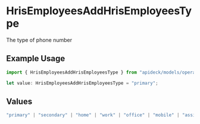 # HrisEmployeesAddHrisEmployeesType

The type of phone number

## Example Usage

```typescript
import { HrisEmployeesAddHrisEmployeesType } from "apideck/models/operations";

let value: HrisEmployeesAddHrisEmployeesType = "primary";
```

## Values

```typescript
"primary" | "secondary" | "home" | "work" | "office" | "mobile" | "assistant" | "fax" | "direct-dial-in" | "personal" | "other"
```